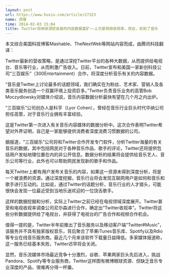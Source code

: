 ```yaml
---
layout: post
url: https://www.huxiu.com/article/27323
name: 虎嗅
time: 2014-02-03 15:04
title: Twitter将继续深挖自身的内容数据富矿——上次是视频收视率，现在，轮到了音乐
---
```

本文综合美国科技博客Mashable、TheNextWeb等网站内容而成，由腾讯科技翻译：

Twitter最新的营收策略，是通过深挖Twitter平台的各种大数据，从而提供给电视台、音乐等行业，从而刺激广告收入。日前，Twitter宣布和美国一家新创科技公司“三百娱乐”（300Entertainment）合作，将深度分析音乐有关的内容数据。

“音乐是Twitter上讨论最多的话题领域，我们确实在为粉丝、艺术家、营销人及各类音乐服务创造一个双赢环境上投资巨多。”Twitter负责音乐业务的高管Bob Moczydlowsky对媒体介绍说，音乐内容数据分析最快有望在几个月之内出炉。

“三百娱乐”公司创办人是科亨（Lyor Cohen），曾经在音乐行业巨头时代华纳公司担任高管，对于音乐行业拥有丰富经验。

这是Twitter第一次进入有关音乐内容媒体的数据分析中。这次合作表明Twitter希望对外界证明，自己是一家能够提供消费者深度消费习惯数据的公司。

据报道，“三百娱乐”公司将和Twitter合作开发专门软件，分析Twitter海量的有关音乐的数据，其中包括网民对于各种音乐作品、歌手的评论，Twitter还将提供包括用户发帖地理位置在内的非公开信息。数据分析的结果将会提供给音乐艺人、音乐公司等行业，此外也可以帮助网民发现新的歌手和作品。

每天Twitter上都有用户发布关音乐的内容，如果这一资源未得到深度分析，将是一个被浪费的资源。通过深度挖掘，音乐行业将会发现互联网用户是如何和音乐和歌手进行互动的。比如说，通过Twitter的话题分析，音乐行业的人才猎头，可能很快会发现一位最近受到当地乐迷欢迎的一位饶舌歌手。

这样的数据挖掘和分析，实际上Twitter之前已经在电视领域深度展开。Twitter甚至和电视收视率调查公司尼尔森进行合作，确定出“Twitter收视率”。Twitter将这些分析数据提供给了电视台，并获得了电视台的广告合作和视频合作机会。

值得一提的是，Twitter半年前推出了音乐服务以及移动客户端“Twitter#Music”，该服务并不具有独家版权音乐，背后聚合了苹果iTunes音乐库、Spotify以及Rdio等专业在线音乐服务商。最近几个月来该软件下载量日益降低。多家媒体报道称，这一服务已经基本失败，Twitter迟早将会关闭。

显然，音乐流媒体市场最近竞争十分激烈，谷歌、苹果两家巨头先后进入，挑战Pandora、Spotify等专业服务商，Twitter这样图有微博眼球资源、但缺乏音乐专业深度的产品，很难再分得一杯羹。

